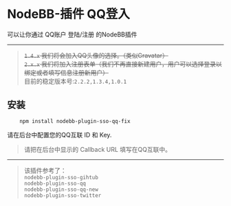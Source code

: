 # NodeBB-插件 QQ登入

可以让你通过 QQ账户 登陆/注册 的NodeBB插件

-----
> ~~`1.4.x` 我们将会加入QQ头像的选择。（类似Gravatar）~~  
> ~~`2.x.x` 我们将加入注册表单（我们不再直接新建用户，用户可以选择登录以绑定或者填写信息注册新用户）~~    
> 目前的稳定版本号:`2.2.2,1.3.4,1.0.1`  

## 安装
```
    npm install nodebb-plugin-sso-qq-fix
```
请在后台中配置您的QQ互联 ID 和 Key.  
> 请把在后台中显示的 Callback URL 填写在QQ互联中。

----
> 该插件参考了：  
> `nodebb-plugin-sso-gihtub`  
> `nodebb-plugin-sso-qq`  
> `nodebb-plugin-sso-qq-new`  
> `nodebb-plugin-sso-twitter`